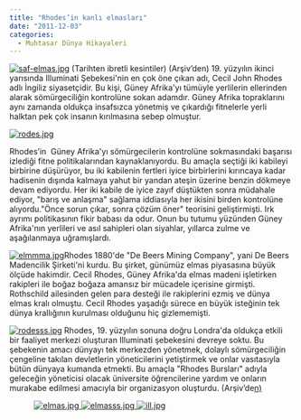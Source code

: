 ```yaml
---
title: "Rhodes’in kanlı elmasları"
date: "2011-12-03"
categories: 
  - Muhtasar Dünya Hikayaleri
---
```


[![saf-elmas.jpg](/uploads/2011/12/saf-elmas.jpg)](/uploads/2011/12/saf-elmas.jpg "saf-elmas.jpg") (Tarihten ibretli kesintiler) (Arşiv’den) 19. yüzyılın ikinci yarısında Illuminati Şebekesi'nin en çok öne çıkan adı, Cecil John Rhodes adlı İngiliz siyasetçidir. Bu kişi, Güney Afrika'yı tümüyle yerlilerin ellerinden alarak sömürgeciliğin kontrolüne sokan adamdır. Güney Afrika topraklarını aynı zamanda oldukça insafsızca yönetmiş ve çıkardığı fitnelerle yerli halktan pek çok insanın kırılmasına sebep olmuştur.

[![rodes.jpg](/uploads/2011/12/rodes.jpg)](/uploads/2011/12/rodes.jpg "rodes.jpg")

Rhodes’in  Güney Afrika'yı sömürgecilerin kontrolüne sokmasındaki başarısı izlediği fitne politikalarından kaynaklanıyordu. Bu amaçla seçtiği iki kabileyi birbirine düşürüyor, bu iki kabilenin fertleri iyice birbirlerini kırıncaya kadar hadisenin dışında kalmaya yahut bir yandan ateşin üzerine benzin dökmeye devam ediyordu. Her iki kabile de iyice zayıf düştükten sonra müdahale ediyor, "barış ve anlaşma" sağlama iddiasıyla her ikisini birden kontrolüne alıyordu."Önce sorun çıkar, sonra çözüm öner" teorisini geliştirmişti. Irk ayrımı politikasının fikir babası da odur. Onun bu tutumu yüzünden Güney Afrika'nın yerlileri ve asıl sahipleri olan siyahlar, yıllarca zulme ve aşağılanmaya uğramışlardı.

[![elmmma.jpg](/uploads/2011/12/elmmma.jpg)](/uploads/2011/12/elmmma.jpg "elmmma.jpg")Rhodes 1880'de "De Beers Mining Company", yani De Beers Madencilik Şirketi'ni kurdu. Bu şirket, günümüz elmas piyasasına büyük ölçüde hakimdir. Cecil Rhodes, Güney Afrika'da elmas madeni işletirken rakipleri ile boğaz boğaza amansız bir mücadele içerisine girmişti. Rothschild ailesinden gelen para desteği ile rakiplerini ezmiş ve dünya elmas kralı olmuştu. Cecil Rhodes yaşadığı sürece en büyük isteğinin tek dünya krallığının kurulması olduğunu hiç gizlememişti.

[![rodesss.jpg](/uploads/2011/12/rodesss.jpg)](/uploads/2011/12/rodesss.jpg "rodesss.jpg") Rhodes, 19. yüzyılın sonuna doğru Londra'da oldukça etkili bir faaliyet merkezi oluşturan Illuminati şebekesini devreye soktu. Bu şebekenin amacı dünyayı tek merkezden yönetmek, dolaylı sömürgeciliğin çengeline takılan devletlerin yöneticilerini yetiştirmek ve onlar vasıtasıyla bütün dünyaya kumanda etmekti. Bu amaçla "Rhodes Bursları" adıyla geleceğin yöneticisi olacak üniversite öğrencilerine yardım ve onların murakabe edilmesi amacıyla bir organizasyon oluşturdu. (Arşiv’de[n)](/uploads/2011/12/elmas.jpg "elmas.jpg")   

           [![elmas.jpg](/uploads/2011/12/elmas.jpg)](/uploads/2011/12/elmas.jpg "elmas.jpg")[ ](/uploads/2011/12/elmasss.jpg "elmasss.jpg")[![elmasss.jpg](/uploads/2011/12/elmasss.jpg) ](/uploads/2011/12/elmasss.jpg "elmasss.jpg")[![ill.jpg](/uploads/2011/12/ill.jpg)](/uploads/2011/12/ill.jpg "ill.jpg")
